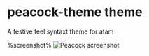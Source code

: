 # peacock-theme theme

A festive feel syntaxt theme for atam

%screenshot%
![Peacock screenshot](https://github.com/adooylabs/peacock-theme/screenshot.png)
